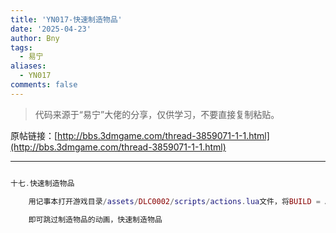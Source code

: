 ```yaml
---
title: 'YN017-快速制造物品'
date: '2025-04-23'
author: Bny
tags:
  - 易宁
aliases:
  - YN017
comments: false
---
```


> 代码来源于“易宁”大佬的分享，仅供学习，不要直接复制粘贴。

原帖链接：[http://bbs.3dmgame.com/thread-3859071-1-1.html](http://bbs.3dmgame.com/thread-3859071-1-1.html)

---

```lua  

十七.快速制造物品	用记事本打开游戏目录/assets/DLC0002/scripts/actions.lua文件，将BUILD = Action(),替换为BUILD = Action(0, true),	即可跳过制造物品的动画，快速制造物品

```  

